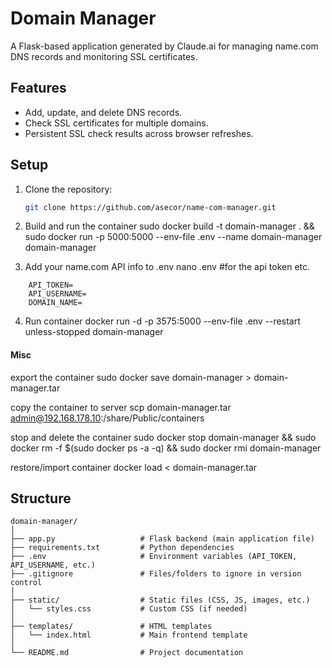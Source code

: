 # Domain Manager

A Flask-based application generated by Claude.ai for managing name.com DNS records and monitoring SSL certificates.

## Features
- Add, update, and delete DNS records.
- Check SSL certificates for multiple domains.
- Persistent SSL check results across browser refreshes.

## Setup
1. Clone the repository:
   ```bash
   git clone https://github.com/asecor/name-com-manager.git

2. Build and run the container
    sudo docker build -t domain-manager . && sudo docker run -p 5000:5000 --env-file .env --name domain-manager domain-manager

3. Add your name.com API info to .env
    nano .env #for the api token etc.
```
    API_TOKEN=
    API_USERNAME=
    DOMAIN_NAME=
```
4. Run container 
docker run -d -p 3575:5000 --env-file .env --restart unless-stopped domain-manager

#### Misc
export the container
sudo docker save domain-manager > domain-manager.tar

copy the container to server
scp domain-manager.tar admin@192.168.178.10:/share/Public/containers

stop and delete the container
sudo docker stop domain-manager && sudo docker rm -f $(sudo docker ps -a -q) && sudo docker rmi domain-manager

restore/import container 
docker load < domain-manager.tar

## Structure
```
domain-manager/
│
├── app.py                   # Flask backend (main application file)
├── requirements.txt         # Python dependencies
├── .env                     # Environment variables (API_TOKEN, API_USERNAME, etc.)
├── .gitignore               # Files/folders to ignore in version control
│
├── static/                  # Static files (CSS, JS, images, etc.)
│   └── styles.css           # Custom CSS (if needed)
│
├── templates/               # HTML templates
│   └── index.html           # Main frontend template
│
└── README.md                # Project documentation
```